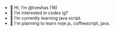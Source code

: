 - 👋 Hi, I’m @tveshas (16)
- 👀 I’m interested in codes ig?
- 🌱 I’m currently learning java script.
- 🦋 I'm planning to learn noje.js, coffeescript, java.
